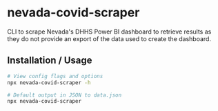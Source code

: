 # nevada-covid-scraper

CLI to scrape Nevada's DHHS Power BI dashboard to retrieve results as they do not provide an export of the data used to create the dashboard.

## Installation / Usage

```bash
# View config flags and options
npx nevada-covid-scraper -h

# Default output in JSON to data.json
npx nevada-covid-scraper
```